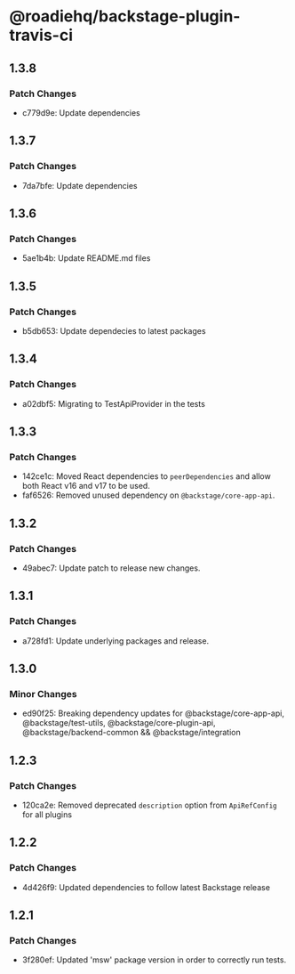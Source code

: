 # @roadiehq/backstage-plugin-travis-ci

## 1.3.8

### Patch Changes

- c779d9e: Update dependencies

## 1.3.7

### Patch Changes

- 7da7bfe: Update dependencies

## 1.3.6

### Patch Changes

- 5ae1b4b: Update README.md files

## 1.3.5

### Patch Changes

- b5db653: Update dependecies to latest packages

## 1.3.4

### Patch Changes

- a02dbf5: Migrating to TestApiProvider in the tests

## 1.3.3

### Patch Changes

- 142ce1c: Moved React dependencies to `peerDependencies` and allow both React v16 and v17 to be used.
- faf6526: Removed unused dependency on `@backstage/core-app-api`.

## 1.3.2

### Patch Changes

- 49abec7: Update patch to release new changes.

## 1.3.1

### Patch Changes

- a728fd1: Update underlying packages and release.

## 1.3.0

### Minor Changes

- ed90f25: Breaking dependency updates for @backstage/core-app-api, @backstage/test-utils, @backstage/core-plugin-api, @backstage/backend-common && @backstage/integration

## 1.2.3

### Patch Changes

- 120ca2e: Removed deprecated `description` option from `ApiRefConfig` for all plugins

## 1.2.2

### Patch Changes

- 4d426f9: Updated dependencies to follow latest Backstage release

## 1.2.1

### Patch Changes

- 3f280ef: Updated 'msw' package version in order to correctly run tests.
